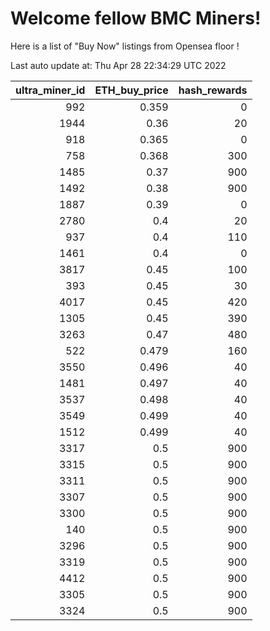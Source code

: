 # Welcome fellow BMC Miners!
Here is a list of "Buy Now" listings from Opensea floor !


Last auto update at: Thu Apr 28 22:34:29 UTC 2022


|   ultra_miner_id |   ETH_buy_price |   hash_rewards |
|-----------------:|----------------:|---------------:|
|              992 |           0.359 |              0 |
|             1944 |           0.36  |             20 |
|              918 |           0.365 |              0 |
|              758 |           0.368 |            300 |
|             1485 |           0.37  |            900 |
|             1492 |           0.38  |            900 |
|             1887 |           0.39  |              0 |
|             2780 |           0.4   |             20 |
|              937 |           0.4   |            110 |
|             1461 |           0.4   |              0 |
|             3817 |           0.45  |            100 |
|              393 |           0.45  |             30 |
|             4017 |           0.45  |            420 |
|             1305 |           0.45  |            390 |
|             3263 |           0.47  |            480 |
|              522 |           0.479 |            160 |
|             3550 |           0.496 |             40 |
|             1481 |           0.497 |             40 |
|             3537 |           0.498 |             40 |
|             3549 |           0.499 |             40 |
|             1512 |           0.499 |             40 |
|             3317 |           0.5   |            900 |
|             3315 |           0.5   |            900 |
|             3311 |           0.5   |            900 |
|             3307 |           0.5   |            900 |
|             3300 |           0.5   |            900 |
|              140 |           0.5   |            900 |
|             3296 |           0.5   |            900 |
|             3319 |           0.5   |            900 |
|             4412 |           0.5   |            900 |
|             3305 |           0.5   |            900 |
|             3324 |           0.5   |            900 |